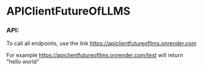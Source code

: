 # APIClientFutureOfLLMS

### API:
To call all endpoints, use the link https://apiclientfutureofllms.onrender.com

For example https://apiclientfutureofllms.onrender.com/test will return "hello world"